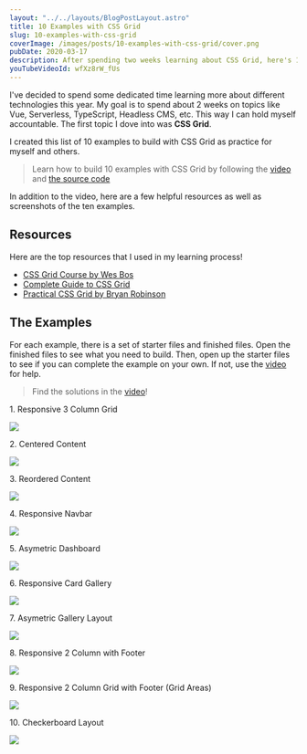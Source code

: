 ```yaml
---
layout: "../../layouts/BlogPostLayout.astro"
title: 10 Examples with CSS Grid
slug: 10-examples-with-css-grid
coverImage: /images/posts/10-examples-with-css-grid/cover.png
pubDate: 2020-03-17
description: After spending two weeks learning about CSS Grid, here's 10 examples to demonstrate what I learned.
youTubeVideoId: wfXz8rW_fUs
---
```


I've decided to spend some dedicated time learning more about different technologies this year. My goal is to spend about 2 weeks on topics like Vue, Serverless, TypeScript, Headless CMS, etc. This way I can hold myself accountable. The first topic I dove into was **CSS Grid**.

I created this list of 10 examples to build with CSS Grid as practice for myself and others.

> Learn how to build 10 examples with CSS Grid by following the [video](https://youtu.be/wfXz8rW_fUs) and [the source code](https://github.com/jamesqquick/Getting-Started-with-CSS-Grid-by-Example)

In addition to the video, here are a few helpful resources as well as screenshots of the ten examples.

## Resources

Here are the top resources that I used in my learning process!

- [CSS Grid Course by Wes Bos](https://cssgrid.io/friend/QUICK)
- [Complete Guide to CSS Grid](https://css-tricks.com/snippets/css/complete-guide-grid/)
- [Practical CSS Grid by Bryan Robinson](https://www.udemy.com/course/practical-css-grid/)

## The Examples

For each example, there is a set of starter files and finished files. Open the finished files to see what you need to build. Then, open up the starter files to see if you can complete the example on your own. If not, use the [video](https://youtu.be/wfXz8rW_fUs) for help.

> Find the solutions in the [video](https://youtu.be/wfXz8rW_fUs)!

1\. Responsive 3 Column Grid

![](/images/posts/10-examples-with-css-grid/1.png)

2\. Centered Content

![](/images/posts/10-examples-with-css-grid/2.png)

3\. Reordered Content

![](/images/posts/10-examples-with-css-grid/3.png)

4\. Responsive Navbar

![](/images/posts/10-examples-with-css-grid/4.png)

5\. Asymetric Dashboard

![](/images/posts/10-examples-with-css-grid/5.png)

6\. Responsive Card Gallery

![](/images/posts/10-examples-with-css-grid/6.png)

7\. Asymetric Gallery Layout

![](/images/posts/10-examples-with-css-grid/7.png)

8\. Responsive 2 Column with Footer

![](/images/posts/10-examples-with-css-grid/8.png)

9\. Responsive 2 Column Grid with Footer (Grid Areas)

![](/images/posts/10-examples-with-css-grid/9.png)

10\. Checkerboard Layout

![](/images/posts/10-examples-with-css-grid/10.png)
